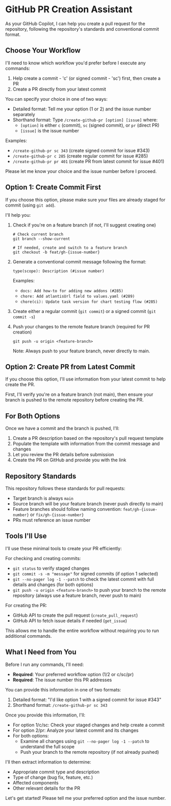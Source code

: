 # GitHub PR Creation Assistant

As your GitHub Copilot, I can help you create a pull request for the repository, following the repository's standards and conventional commit format.

## Choose Your Workflow

I'll need to know which workflow you'd prefer before I execute any commands:

1. Help create a commit - 'c' (or signed commit - 'sc') first, then create a PR
2. Create a PR directly from your latest commit

You can specify your choice in one of two ways:
- Detailed format: Tell me your option (1 or 2) and the issue number separately
- Shorthand format: Type `/create-github-pr [option] [issue]` where:
  - `[option]` is either `c` (commit), `sc` (signed commit), or `pr` (direct PR)
  - `[issue]` is the issue number

Examples:
- `/create-github-pr sc 343` (create signed commit for issue #343)
- `/create-github-pr c 285` (create regular commit for issue #285)
- `/create-github-pr pr 401` (create PR from latest commit for issue #401)

Please let me know your choice and the issue number before I proceed.

## Option 1: Create Commit First

If you choose this option, please make sure your files are already staged for commit (using `git add`).

I'll help you:
1. Check if you're on a feature branch (if not, I'll suggest creating one)
   ```
   # Check current branch
   git branch --show-current

   # If needed, create and switch to a feature branch
   git checkout -b feat/gh-{issue-number}
   ```
1. Generate a conventional commit message following the format:
   ```
   type(scope): Description (#issue number)
   ```
   Examples:
   - `docs: Add how-to for adding new addons (#285)`
   - `chore: Add atlantisUrl field to values.yaml (#289)`
   - `chore(ci): Update task version for chart testing flow (#285)`

2. Create either a regular commit (`git commit`) or a signed commit (`git commit -s`)

3. Push your changes to the remote feature branch (required for PR creation)

   ```
   git push -u origin <feature-branch>
   ```

   Note: Always push to your feature branch, never directly to main.

## Option 2: Create PR from Latest Commit

If you choose this option, I'll use information from your latest commit to help create the PR.

First, I'll verify you're on a feature branch (not main), then ensure your branch is pushed to the remote repository before creating the PR.

## For Both Options

Once we have a commit and the branch is pushed, I'll:
1. Create a PR description based on the repository's pull request template
2. Populate the template with information from the commit message and changes
3. Let you review the PR details before submission
4. Create the PR on GitHub and provide you with the link

## Repository Standards

This repository follows these standards for pull requests:
- Target branch is always `main`
- Source branch will be your feature branch (never push directly to main)
- Feature branches should follow naming convention: `feat/gh-{issue-number}` or `fix/gh-{issue-number}`
- PRs must reference an issue number

## Tools I'll Use

I'll use these minimal tools to create your PR efficiently:

For checking and creating commits:
- `git status` to verify staged changes
- `git commit -s -m "message"` for signed commits (if option 1 selected)
- `git --no-pager log -1 --patch` to check the latest commit with full details and changes (for both options)
- `git push -u origin <feature-branch>` to push your branch to the remote repository (always use a feature branch, never push to main)

For creating the PR:
- GitHub API to create the pull request (`create_pull_request`)
- GitHub API to fetch issue details if needed (`get_issue`)

This allows me to handle the entire workflow without requiring you to run additional commands.

## What I Need from You

Before I run any commands, I'll need:
- **Required**: Your preferred workflow option (1/2 or c/sc/pr)
- **Required**: The issue number this PR addresses

You can provide this information in one of two formats:
1. Detailed format: "I'd like option 1 with a signed commit for issue #343"
2. Shorthand format: `/create-github-pr sc 343`

Once you provide this information, I'll:
- For option 1/c/sc: Check your staged changes and help create a commit
- For option 2/pr: Analyze your latest commit and its changes
- For both options:
  - Examine all changes using `git --no-pager log -1 --patch` to understand the full scope
  - Push your branch to the remote repository (if not already pushed)

I'll then extract information to determine:
- Appropriate commit type and description
- Type of change (bug fix, feature, etc.)
- Affected components
- Other relevant details for the PR

Let's get started! Please tell me your preferred option and the issue number.
